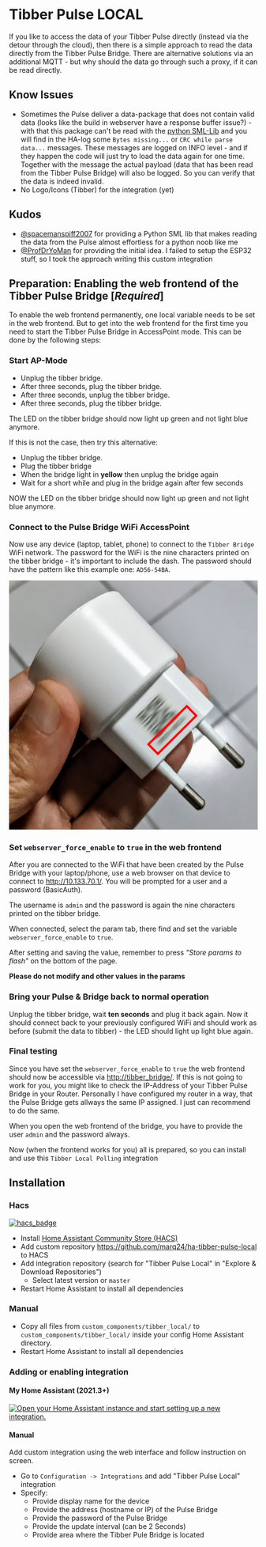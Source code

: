 # Tibber Pulse LOCAL
If you like to access the data of your Tibber Pulse directly (instead via the detour through the cloud), then there is
a simple approach to read the data directly from the Tibber Pulse Bridge. There are alternative solutions via an
additional MQTT - but why should the data go through such a proxy, if it can be read directly.

## Know Issues
 
- Sometimes the Pulse deliver a data-package that does not contain valid data (looks like the build in webserver have a
  response buffer issue?) - with that this package can't be read with the [python SML-Lib](https://github.com/spacemanspiff2007/SmlLib)
  and you will find in the HA-log some `Bytes missing...` or `CRC while parse data...` messages. These messages are logged
  on INFO level - and if they happen the code will just try to load the data again for one time. Together with the message
  the actual payload (data that has been read from the Tibber Pulse Bridge) will also be logged. So you can verify that
  the data is indeed invalid.
- No Logo/Icons (Tibber) for the integration (yet)

## Kudos

- [@spacemanspiff2007](https://github.com/spacemanspiff2007) for providing a Python SML lib that makes reading the
  data from the Pulse almost effortless for a python noob like me
- [@ProfDrYoMan](https://github.com/ProfDrYoMan) for providing the initial idea. I failed to setup the ESP32 stuff, so
  I took the approach writing this custom integration 

## Preparation: Enabling the web frontend of the Tibber Pulse Bridge [*Required*]

To enable the web frontend permanently, one local variable needs to be set in the web frontend. But to get into the web
frontend for the first time you need to start the Tibber Pulse Bridge in AccessPoint mode. This can be done by the
following steps:

### Start AP-Mode
* Unplug the tibber bridge.
* After three seconds, plug the tibber bridge.
* After three seconds, unplug the tibber bridge.
* After three seconds, plug the tibber bridge.

The LED on the tibber bridge should now light up green and not light blue anymore.

If this is not the case, then try this alternative:
* Unplug the tibber bridge.
* Plug the tibber bridge
* When the bridge light in __yellow__ then unplug the bridge again
* Wait for a short while and plug in the bridge again after few seconds

NOW the LED on the tibber bridge should now light up green and not light blue anymore.

### Connect to the Pulse Bridge WiFi AccessPoint

Now use any device (laptop, tablet, phone) to connect to the `Tibber Bridge` WiFi network.  The password for the WiFi
is the nine characters printed on the tibber bridge - it's important to include the dash. The password should have the
pattern like this example one: `AD56-54BA`.

![img|160x90](images/bridge-pwd-location.png)

### Set `webserver_force_enable` to `true` in the web frontend

After you are connected to the WiFi that have been created by the Pulse Bridge with your laptop/phone, use a web browser
on that device to connect to <http://10.133.70.1/>. You will be prompted for a user and a password (BasicAuth).

The username is ```admin``` and the password is again the nine characters printed on the tibber bridge.

When connected, select the param tab, there find and set the variable `webserver_force_enable` to `true`.

After setting and saving the value, remember to press *"Store params to flash"* on the bottom of the page.

__Please do not modify and other values in the params__

### Bring your Pulse & Bridge back to normal operation 

Unplug the tibber bridge, wait __ten seconds__ and plug it back again. Now it should connect back to your previously
configured WiFi and should work as before (submit the data to tibber) - the LED should light up light blue again.

### Final testing

Since you have set the `webserver_force_enable` to `true` the web frontend should now be accessible via
<http://tibber_bridge/>. If this is not going to work for you, you might like to check the IP-Address of your Tibber
Pulse Bridge in your Router. Personally I have configured my router in a way, that the Pulse Bridge gets allways the
same IP assigned. I just can recommend to do the same.

When you open the web frontend of the bridge, you have to provide the user `admin` and the password always.

Now (when the frontend works for you) all is prepared, so you can install and use this `Tibber Local Polling` integration

## Installation

### Hacs

[![hacs_badge](https://img.shields.io/badge/HACS-Custom-orange.svg)](https://github.com/hacs/integration)

- Install [Home Assistant Community Store (HACS)](https://hacs.xyz/)
- Add custom repository https://github.com/marq24/ha-tibber-pulse-local to HACS
- Add integration repository (search for "Tibber Pulse Local" in "Explore & Download Repositories")
    - Select latest version or `master`
- Restart Home Assistant to install all dependencies

### Manual

- Copy all files from `custom_components/tibber_local/` to `custom_components/tibber_local/` inside your config Home Assistant
  directory.
- Restart Home Assistant to install all dependencies

### Adding or enabling integration

#### My Home Assistant (2021.3+)

[![Open your Home Assistant instance and start setting up a new integration.](https://my.home-assistant.io/badges/config_flow_start.svg)](https://my.home-assistant.io/redirect/config_flow_start/?domain=tibber_local)

#### Manual

Add custom integration using the web interface and follow instruction on screen.

- Go to `Configuration -> Integrations` and add "Tibber Pulse Local" integration
- Specify:
  - Provide display name for the device
  - Provide the address (hostname or IP) of the Pulse Bridge
  - Provide the password of the Pulse Bridge
  - Provide the update interval (can be 2 Seconds)
  - Provide area where the Tibber Pule Bridge is located
